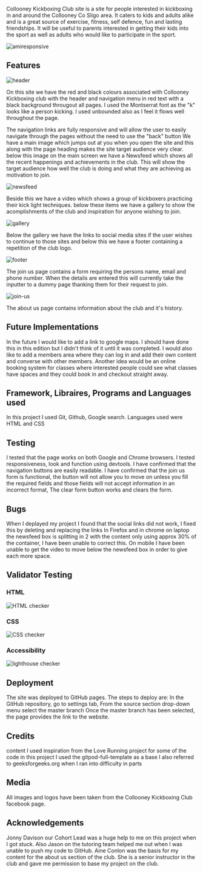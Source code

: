 Collooney Kickboxing Club site is a site for people interested in kickboxing in and around the Collooney Co Sligo area. It caters to kids and adults alike and is a great source of exercise, fitness, self defence, fun and lasting friendships. It will be useful to parents interested in getting their kids into the sport as well as adults who would like to participate in the sport.


![amiresponsive](https://user-images.githubusercontent.com/118110016/210281346-4525afb1-971d-4f68-b60d-a548919ef313.png)


## Features ##
![header](https://user-images.githubusercontent.com/118110016/210280704-7cecaebf-b07d-46d7-8888-0b6d673e9e6a.png)


On this site we have the red and black colours associated with Collooney Kickboxing club with the header and navigation menu in red text with a black background througout all pages.
I used the Montserrat font as the "k" looks like a person kicking. I used unbounded also as I feel it flows well throughout the page.

The navigation links are fully responsive and will allow the user to easily navigate through the pages without the need to use the "back" button
We have a main image which jumps out at you when you open the site and this along with the page heading makes the site target audience very clear.
below this image on the main screen we have a Newsfeed which shows all the recent happenings and achievements in the club. This will show the target audience how well the club is doing and what they are achieving as motivation to join.

![newsfeed](https://user-images.githubusercontent.com/118110016/210281051-a4156080-7154-4151-9f7d-5db672b070ea.png)

Beside this we have a video which shows a group of kickboxers practicing their kick light techniques.
below these items we have a gallery to show the acomplishments of the club and inspiration for anyone wishing to join.

![gallery](https://user-images.githubusercontent.com/118110016/210281105-2a675220-db2d-4b8e-8b3a-9259ff59d563.png)

Below the gallery we have the links to social media sites if the user wishes to continue to those sites
and below this we have a footer containing a repetition of the club logo.

![footer](https://user-images.githubusercontent.com/118110016/210281139-9f63d67a-fc04-4571-b860-d54816ab8e57.png)


The join us page contains a form requiring the persons name, email and phone number. When the details are entered this will currently take the inputter to a dummy page thanking them for their request to join.

![join-us](https://user-images.githubusercontent.com/118110016/210281175-12edf842-1d4e-4873-8e75-d62eed83504b.png)


The about us page contains information about the club and it's history.

## Future Implementations ##

In the future I would like to add a link to google maps. I should have done this in this edition but I didn't think of it until it was completed. 
I would also like to add a members area where they can log in and add their own content and converse with other members. 
Another idea would be an online booking system for classes where interested people could see what classes have spaces and they could book in and checkout straight away.

## Framework, Libraires, Programs and Languages used ##

In this project I used Git, Github, Google search.
Languages used were HTML and CSS

## Testing ##

I tested that the page works on both Google and Chrome browsers.
I tested responsiveness, look and function using devtools.
I have confirmed that the navigation buttons are easily readable.
I have confirmed that the join us form is functional, the button will not allow you to move on unless you fill the required fields and those fields will not accept information in an incorrect format, The clear form button works and clears the form.


## Bugs ##

When I deplayed my project I found that the social links did not work, I fixed this by deleting and replacing the links
In Firefox and in chrome on laptop the newsfeed box is splitting in 2 with the content only using approx 30% of the container, I have been unable to correct this.
On mobile I have been unable to get the video to move below the newsfeed box in order to give each more space. 

## Validator Testing ##

### HTML ###

![HTML checker](https://user-images.githubusercontent.com/118110016/211222486-4bf4235b-4cb9-4afa-bdf6-6de2c01d09e3.png)

### CSS ###
![CSS checker](https://user-images.githubusercontent.com/118110016/210282405-3fa9b34c-ad3f-425e-8c05-66855b26bf29.png)

### Accessibility ###

![lighthouse checker](https://user-images.githubusercontent.com/118110016/211222491-8d4b1c79-4e86-4ee5-857d-42145b5f042d.png)

## Deployment ##

The site was deployed to GitHub pages. The steps to deploy are:
In the GitHub repository, go to settings tab, 
From the source section drop-down menu select the master branch
Once the master branch has been selected, the page provides the link to the website.

## Credits ##
content
I used inspiration from the Love Running project for some of the code in this project
I used the gitpod-full-template as a base
I also referred to geeksforgeeks.org when I ran into difficulty in parts

## Media ##
All images and logos have been taken from the Collooney Kickboxing Club facebook page.

## Acknowledgements ##

Jonny Davison our Cohort Lead was a huge help to me on this project when I got stuck.
Also Jason on the tutoring team helped me out when I was unable to push my code to GitHub.
Aine Conlon was the basis for my content for the about us section of the club. She is a senior instructor in the club and gave me permission to base my project on the club.




